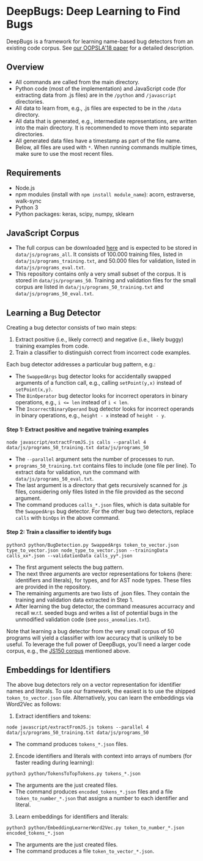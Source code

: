 DeepBugs: Deep Learning to Find Bugs
====================================

DeepBugs is a framework for learning name-based bug detectors from an existing code corpus. See [our OOPSLA'18 paper](http://software-lab.org/publications/oopsla2018_DeepBugs.pdf) for a detailed description.

Overview
-------------
* All commands are called from the main directory.
* Python code (most of the implementation) and JavaScript code (for extracting data from .js files) are in the `/python` and `/javascript` directories.
* All data to learn from, e.g., .js files are expected to be in the `/data` directory.
* All data that is generated, e.g., intermediate representations, are written into the main directory. It is recommended to move them into separate directories.
* All generated data files have a timestamp as part of the file name. Below, all files are used with `*`. When running commands multiple times, make sure to use the most recent files.


Requirements
------------------

* Node.js
* npm modules (install with `npm install module_name`): acorn, estraverse, walk-sync
* Python 3
* Python packages: keras, scipy, numpy, sklearn


JavaScript Corpus
-----------------------

* The full corpus can be downloaded [here](http://www.srl.inf.ethz.ch/js150.php) and is expected to be stored in `data/js/programs_all`. It consists of 100.000 training files, listed in `data/js/programs_training.txt`, and 50.000 files for validation, listed in `data/js/programs_eval.txt`. 
* This repository contains only a very small subset of the corpus. It is stored in `data/js/programs_50`. Training and validation files for the small corpus are listed in `data/js/programs_50_training.txt` and `data/js/programs_50_eval.txt`.


Learning a Bug Detector
-------------------------------

Creating a bug detector consists of two main steps:
1) Extract positive (i.e., likely correct) and negative (i.e., likely buggy) training examples from code.
2) Train a classifier to distinguish correct from incorrect code examples.

Each bug detector addresses a particular bug pattern, e.g.:

  * The `SwappedArgs` bug detector looks for accidentally swapped arguments of a function call, e.g., calling `setPoint(y,x)` instead of `setPoint(x,y)`.
  * The `BinOperator` bug detector looks for incorrect operators in binary operations, e.g., `i <= len` instead of `i < len`.
  * The `IncorrectBinaryOperand` bug detector looks for incorrect operands in binary operations, e.g., `height - x` instead of `height - y`.

#### Step 1: Extract positive and negative training examples

`node javascript/extractFromJS.js calls --parallel 4 data/js/programs_50_training.txt data/js/programs_50`

  * The `--parallel` argument sets the number of processes to run.
  * `programs_50_training.txt` contains files to include (one file per line). To extract data for validation, run the command with `data/js/programs_50_eval.txt`.
  * The last argument is a directory that gets recursively scanned for .js files, considering only files listed in the file provided as the second argument.
  * The command produces `calls_*.json` files, which is data suitable for the `SwappedArgs` bug detector. For the other bug two detectors, replace `calls` with `binOps` in the above command.

#### Step 2: Train a classifier to identify bugs

`python3 python/BugDetection.py SwappedArgs token_to_vector.json type_to_vector.json node_type_to_vector.json --trainingData calls_xx*.json --validationData calls_yy*.json`

  * The first argument selects the bug pattern.
  * The next three arguments are vector representations for tokens (here: identifiers and literals), for types, and for AST node types. These files are provided in the repository.
  * The remaining arguments are two lists of .json files. They contain the training and validation data extracted in Step 1.
  * After learning the bug detector, the command measures accurracy and recall w.r.t. seeded bugs and writes a list of potential bugs in the unmodified validation code (see `poss_anomalies.txt`).

Note that learning a bug detector from the very small corpus of 50 programs will yield a classifier with low accuracy that is unlikely to be useful. To leverage the full power of DeepBugs, you'll need a larger code corpus, e.g., the [JS150 corpus](http://www.srl.inf.ethz.ch/js150.php) mentioned above.


Embeddings for Identifiers
----------------------------------

The above bug detectors rely on a vector representation for identifier names and literals. To use our framework, the easiest is to use the shipped `token_to_vector.json` file. Alternatively, you can learn the embeddings via Word2Vec as follows:

1) Extract identifiers and tokens:

`node javascript/extractFromJS.js tokens --parallel 4 data/js/programs_50_training.txt data/js/programs_50`

  * The command produces `tokens_*.json` files.
  
2) Encode identifiers and literals with context into arrays of numbers (for faster reading during learning):
  
  `python3 python/TokensToTopTokens.py tokens_*.json`
  
  * The arguments are the just created files.
  * The command produces `encoded_tokens_*.json` files and a file `token_to_number_*.json` that assigns a number to each identifier and literal.

3) Learn embeddings for identifiers and literals:
  
  `python3 python/EmbeddingLearnerWord2Vec.py token_to_number_*.json encoded_tokens_*.json`

  * The arguments are the just created files.
  * The command produces a file `token_to_vector_*.json`.
